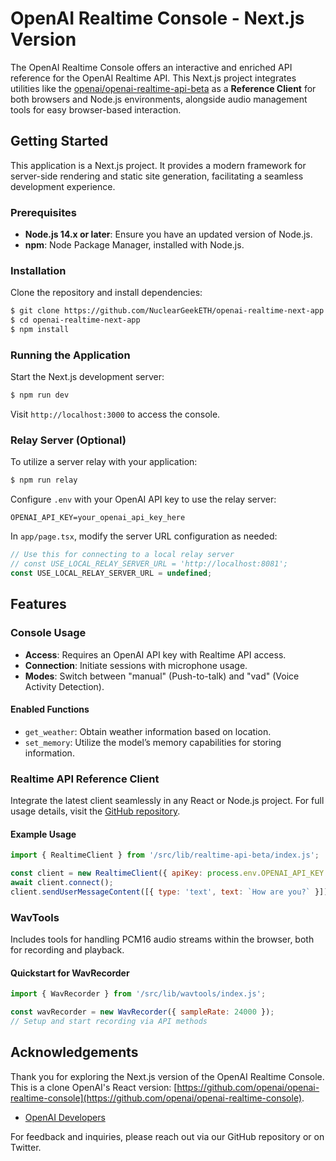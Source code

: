 # OpenAI Realtime Console - Next.js Version

The OpenAI Realtime Console offers an interactive and enriched API reference for the OpenAI Realtime API. This Next.js project integrates utilities like the [openai/openai-realtime-api-beta](https://github.com/openai/openai-realtime-api-beta) as a **Reference Client** for both browsers and Node.js environments, alongside audio management tools for easy browser-based interaction.

## Getting Started

This application is a Next.js project. It provides a modern framework for server-side rendering and static site generation, facilitating a seamless development experience.

### Prerequisites

- **Node.js 14.x or later**: Ensure you have an updated version of Node.js.
- **npm**: Node Package Manager, installed with Node.js.

### Installation

Clone the repository and install dependencies:

```bash
$ git clone https://github.com/NuclearGeekETH/openai-realtime-next-app.git
$ cd openai-realtime-next-app
$ npm install
```

### Running the Application

Start the Next.js development server:

```bash
$ npm run dev
```

Visit `http://localhost:3000` to access the console.

### Relay Server (Optional)

To utilize a server relay with your application:

```bash
$ npm run relay
```

Configure `.env` with your OpenAI API key to use the relay server:

```plaintext
OPENAI_API_KEY=your_openai_api_key_here
```

In `app/page.tsx`, modify the server URL configuration as needed:

```javascript
// Use this for connecting to a local relay server
// const USE_LOCAL_RELAY_SERVER_URL = 'http://localhost:8081';
const USE_LOCAL_RELAY_SERVER_URL = undefined;
```

## Features

### Console Usage

- **Access**: Requires an OpenAI API key with Realtime API access.
- **Connection**: Initiate sessions with microphone usage.
- **Modes**: Switch between &quot;manual&quot; (Push-to-talk) and &quot;vad&quot; (Voice Activity Detection).

#### Enabled Functions

- `get_weather`: Obtain weather information based on location.
- `set_memory`: Utilize the model’s memory capabilities for storing information.

### Realtime API Reference Client

Integrate the latest client seamlessly in any React or Node.js project. For full usage details, visit the [GitHub repository](https://github.com/openai/openai-realtime-api-beta).

#### Example Usage

```javascript
import { RealtimeClient } from '/src/lib/realtime-api-beta/index.js';

const client = new RealtimeClient({ apiKey: process.env.OPENAI_API_KEY });
await client.connect();
client.sendUserMessageContent([{ type: 'text', text: `How are you?` }]);
```

### WavTools

Includes tools for handling PCM16 audio streams within the browser, both for recording and playback.

#### Quickstart for WavRecorder

```javascript
import { WavRecorder } from '/src/lib/wavtools/index.js';

const wavRecorder = new WavRecorder({ sampleRate: 24000 });
// Setup and start recording via API methods
```

## Acknowledgements

Thank you for exploring the Next.js version of the OpenAI Realtime Console. This is a clone OpenAI's React version: [https://github.com/openai/openai-realtime-console](https://github.com/openai/openai-realtime-console).

- [OpenAI Developers](https://x.com/OpenAIDevs)

For feedback and inquiries, please reach out via our GitHub repository or on Twitter.
